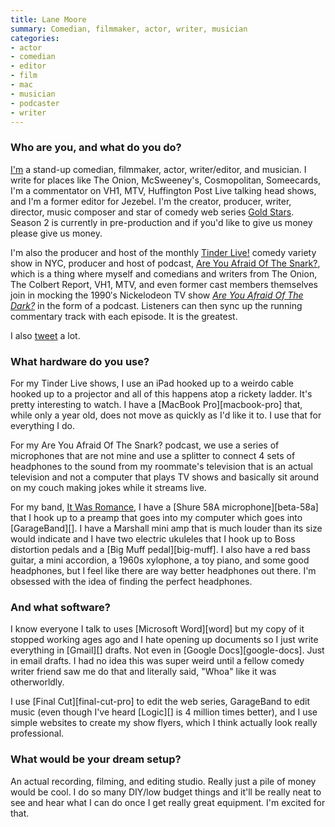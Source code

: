 ```yaml
---
title: Lane Moore
summary: Comedian, filmmaker, actor, writer, musician
categories:
- actor
- comedian
- editor
- film
- mac
- musician
- podcaster
- writer
---
```


### Who are you, and what do you do?

[I'm](http://www.lanemoore.org/ "Lane's website.") a stand-up comedian, filmmaker, actor, writer/editor, and musician. I write for places like The Onion, McSweeney's, Cosmopolitan, Someecards, I'm a commentator on VH1, MTV, Huffington Post Live talking head shows, and I'm a former editor for Jezebel. I'm the creator, producer, writer, director, music composer and star of comedy web series [Gold Stars](https://www.youtube.com/user/GoldStarsSeries/videos "Lane's comedy web series on YouTube."). Season 2 is currently in pre-production and if you'd like to give us money please give us money.

I'm also the producer and host of the monthly [Tinder Live!](http://www.lanemoore.org/tinder-live/ "Lane's comedy show.") comedy variety show in NYC, producer and host of podcast, [Are You Afraid Of The Snark?](https://www.facebook.com/AreYouAfraidOfTheSnark "The Facebook page for Lane's podcast."), which is a thing where myself and comedians and writers from The Onion, The Colbert Report, VH1, MTV, and even former cast members themselves join in mocking the 1990′s Nickelodeon TV show [*Are You Afraid Of The Dark?*](https://en.wikipedia.org/wiki/Are_You_Afraid_of_the_Dark%3F "The Wikipedia entry for 'Are You Afraid Of The Dark?'.") in the form of a podcast. Listeners can then sync up the running commentary track with each episode. It is the greatest. 

I also [tweet](https://twitter.com/hellolanemoore "Lane's Twitter account.") a lot.

### What hardware do you use?

For my Tinder Live shows, I use an iPad hooked up to a weirdo cable hooked up to a projector and all of this happens atop a rickety ladder. It's pretty interesting to watch. I have a [MacBook Pro][macbook-pro] that, while only a year old, does not move as quickly as I'd like it to. I use that for everything I do.

For my Are You Afraid Of The Snark? podcast, we use a series of microphones that are not mine and use a splitter to connect 4 sets of headphones to the sound from my roommate's television that is an actual television and not a computer that plays TV shows and basically sit around on my couch making jokes while it streams live.

For my band, [It Was Romance](https://www.facebook.com/itwasromance "The Facebook page for Lane's band."), I have a [Shure 58A microphone][beta-58a] that I hook up to a preamp that goes into my computer which goes into [GarageBand][]. I have a Marshall mini amp that is much louder than its size would indicate and I have two electric ukuleles that I hook up to Boss distortion pedals and a [Big Muff pedal][big-muff]. I also have a red bass guitar, a mini accordion, a 1960s xylophone, a toy piano, and some good headphones, but I feel like there are way better headphones out there. I'm obsessed with the idea of finding the perfect headphones. 

### And what software?

I know everyone I talk to uses [Microsoft Word][word] but my copy of it stopped working ages ago and I hate opening up documents so I just write everything in [Gmail][] drafts. Not even in [Google Docs][google-docs]. Just in email drafts. I had no idea this was super weird until a fellow comedy writer friend saw me do that and literally said, "Whoa" like it was otherworldly.

I use [Final Cut][final-cut-pro] to edit the web series, GarageBand to edit music (even though I've heard [Logic][] is 4 million times better), and I use simple websites to create my show flyers, which I think actually look really professional.

### What would be your dream setup?

An actual recording, filming, and editing studio. Really just a pile of money would be cool. I do so many DIY/low budget things and it'll be really neat to see and hear what I can do once I get really great equipment. I'm excited for that.